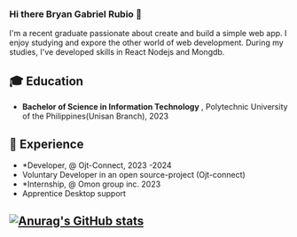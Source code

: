 ### Hi there Bryan Gabriel Rubio 👋
I'm a recent graduate passionate about create and build a simple web app. I enjoy studying and expore the other world of web development. During my studies, I've developed skills in React Nodejs and Mongdb.
## 🎓 Education

- **Bachelor of Science in Information Technology** , Polytechnic University of the Philippines(Unisan Branch), 2023
 ## 💼 Experience
- *Developer, @ Ojt-Connect, 2023 -2024
-  Voluntary Developer in an open source-project (Ojt-connect)
- *Internship, @ Omon group inc. 2023
-  Apprentice Desktop support
  
## [![Anurag's GitHub stats](https://github-readme-stats.vercel.app/api?username=Liergab)](https://github.com/anuraghazra/github-readme-stats)
